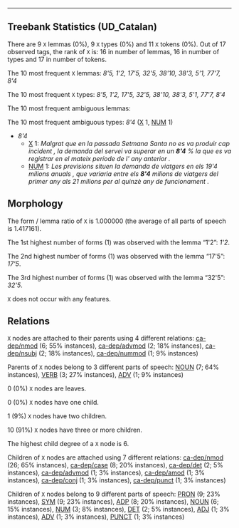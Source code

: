 

--------------------------------------------------------------------------------

## Treebank Statistics (UD_Catalan)

There are 9 `X` lemmas (0%), 9 `X` types (0%) and 11 `X` tokens (0%).
Out of 17 observed tags, the rank of `X` is: 16 in number of lemmas, 16 in number of types and 17 in number of tokens.

The 10 most frequent `X` lemmas: <em>8'5, 1'2, 17'5, 32'5, 38'10, 38'3, 5'1, 77'7, 8'4</em>

The 10 most frequent `X` types:  <em>8'5, 1'2, 17'5, 32'5, 38'10, 38'3, 5'1, 77'7, 8'4</em>

The 10 most frequent ambiguous lemmas: 

The 10 most frequent ambiguous types:  <em>8'4</em> ([X]() 1, [NUM]() 1)


* <em>8'4</em>
  * [X]() 1: <em>Malgrat que en la passada Setmana Santa no es va produir cap incident , la demanda del servei va superar en un <b>8'4</b> % la que es va registrar en el mateix període de l' any anterior .</em>
  * [NUM]() 1: <em>Les previsions situen la demanda de viatgers en els 19'4 milions anuals , que variaria entre els <b>8'4</b> milions de viatgers del primer any als 21 milions per al quinzè any de funcionament .</em>

## Morphology

The form / lemma ratio of `X` is 1.000000 (the average of all parts of speech is 1.417161).

The 1st highest number of forms (1) was observed with the lemma “1'2”: <em>1'2</em>.

The 2nd highest number of forms (1) was observed with the lemma “17'5”: <em>17'5</em>.

The 3rd highest number of forms (1) was observed with the lemma “32'5”: <em>32'5</em>.

`X` does not occur with any features.


## Relations

`X` nodes are attached to their parents using 4 different relations: [ca-dep/nmod]() (6; 55% instances), [ca-dep/advmod]() (2; 18% instances), [ca-dep/nsubj]() (2; 18% instances), [ca-dep/nummod]() (1; 9% instances)

Parents of `X` nodes belong to 3 different parts of speech: [NOUN]() (7; 64% instances), [VERB]() (3; 27% instances), [ADV]() (1; 9% instances)

0 (0%) `X` nodes are leaves.

0 (0%) `X` nodes have one child.

1 (9%) `X` nodes have two children.

10 (91%) `X` nodes have three or more children.

The highest child degree of a `X` node is 6.

Children of `X` nodes are attached using 7 different relations: [ca-dep/nmod]() (26; 65% instances), [ca-dep/case]() (8; 20% instances), [ca-dep/det]() (2; 5% instances), [ca-dep/advmod]() (1; 3% instances), [ca-dep/amod]() (1; 3% instances), [ca-dep/conj]() (1; 3% instances), [ca-dep/punct]() (1; 3% instances)

Children of `X` nodes belong to 9 different parts of speech: [PRON]() (9; 23% instances), [SYM]() (9; 23% instances), [ADP]() (8; 20% instances), [NOUN]() (6; 15% instances), [NUM]() (3; 8% instances), [DET]() (2; 5% instances), [ADJ]() (1; 3% instances), [ADV]() (1; 3% instances), [PUNCT]() (1; 3% instances)

